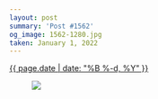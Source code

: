 ```yaml
---
layout: post
summary: 'Post #1562'
og_image: 1562-1280.jpg
taken: January 1, 2022
---
```


<div class="post">
 <time>
  <a href="/1562">
   {{ page.date | date: "%B %-d, %Y" }}
  </a>
 </time>
 <a href="/1562">
  <figure data-taken="1/1/2022">
   <img sizes="(min-width: 700px) 50vw, calc(100vw - 2rem)" src="{{ site.assets_url }}/1562-640.jpg" srcset="{{ site.assets_url }}/1562-320.jpg 320w, {{ site.assets_url }}/1562-640.jpg 640w, {{ site.assets_url }}/1562-960.jpg 960w, {{ site.assets_url }}/1562-1280.jpg 1280w"/>
  </figure>
 </a>
</div>
